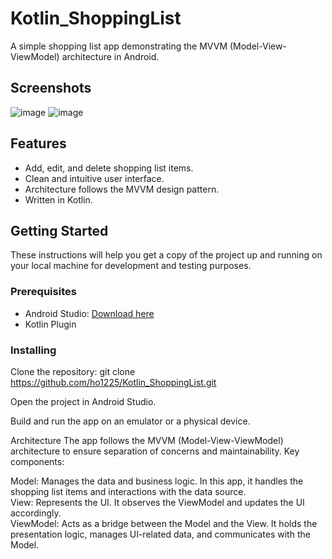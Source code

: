 # Kotlin_ShoppingList

A simple shopping list app demonstrating the MVVM (Model-View-ViewModel) architecture in Android.

## Screenshots

![image](https://github.com/ho1225/Kotlin_ShoppingList/assets/56968144/227c9697-4191-46d5-9968-7cb629990026)
![image](https://github.com/ho1225/Kotlin_ShoppingList/assets/56968144/d20452fb-b0ea-4135-9041-94491e8f0a7d)


## Features

- Add, edit, and delete shopping list items.
- Clean and intuitive user interface.
- Architecture follows the MVVM design pattern.
- Written in Kotlin.

## Getting Started

These instructions will help you get a copy of the project up and running on your local machine for development and testing purposes.

### Prerequisites

- Android Studio: [Download here](https://developer.android.com/studio)
- Kotlin Plugin

### Installing

Clone the repository: git clone https://github.com/ho1225/Kotlin_ShoppingList.git

Open the project in Android Studio.

Build and run the app on an emulator or a physical device.

Architecture
The app follows the MVVM (Model-View-ViewModel) architecture to ensure separation of concerns and maintainability. Key components:

Model: Manages the data and business logic. In this app, it handles the shopping list items and interactions with the data source.  
View: Represents the UI. It observes the ViewModel and updates the UI accordingly.  
ViewModel: Acts as a bridge between the Model and the View. It holds the presentation logic, manages UI-related data, and communicates with the Model. 
